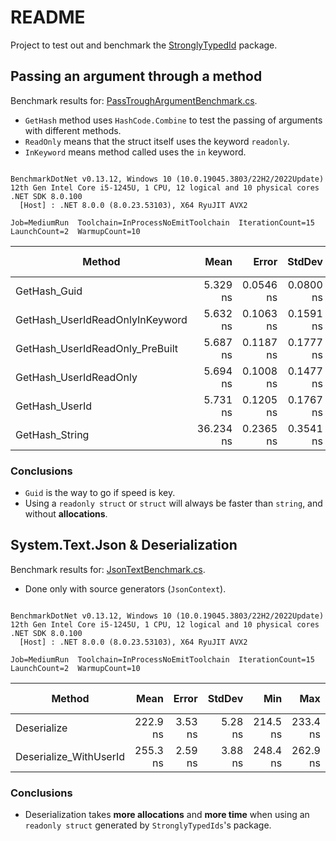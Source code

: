 # README

Project to test out and benchmark the [StronglyTypedId](https://github.com/andrewlock/StronglyTypedId) package.

## Passing an argument through a method

Benchmark results for: [PassTroughArgumentBenchmark.cs](Aviv.StronglyTypedIds.Benchmarks/PassThroughArgumentBenchmark.cs).

* `GetHash` method uses `HashCode.Combine` to test the passing of arguments with different methods.
* `ReadOnly` means that the struct itself uses the keyword `readonly`.
* `InKeyword` means method called uses the `in` keyword.

```

BenchmarkDotNet v0.13.12, Windows 10 (10.0.19045.3803/22H2/2022Update)
12th Gen Intel Core i5-1245U, 1 CPU, 12 logical and 10 physical cores
.NET SDK 8.0.100
  [Host] : .NET 8.0.0 (8.0.23.53103), X64 RyuJIT AVX2

Job=MediumRun  Toolchain=InProcessNoEmitToolchain  IterationCount=15  
LaunchCount=2  WarmupCount=10  

```
| Method                          | Mean      | Error     | StdDev    | Min       | Max       | Ratio | Rank | Gen0   | Allocated | Alloc Ratio |
|-------------------------------- |----------:|----------:|----------:|----------:|----------:|------:|-----:|-------:|----------:|------------:|
| GetHash_Guid                    |  5.329 ns | 0.0546 ns | 0.0800 ns |  5.204 ns |  5.470 ns |  0.15 |    1 |      - |         - |        0.00 |
| GetHash_UserIdReadOnlyInKeyword |  5.632 ns | 0.1063 ns | 0.1591 ns |  5.384 ns |  5.945 ns |  0.16 |    2 |      - |         - |        0.00 |
| GetHash_UserIdReadOnly_PreBuilt |  5.687 ns | 0.1187 ns | 0.1777 ns |  5.410 ns |  6.144 ns |  0.16 |    2 |      - |         - |        0.00 |
| GetHash_UserIdReadOnly          |  5.694 ns | 0.1008 ns | 0.1477 ns |  5.452 ns |  5.914 ns |  0.16 |    2 |      - |         - |        0.00 |
| GetHash_UserId                  |  5.731 ns | 0.1205 ns | 0.1767 ns |  5.492 ns |  5.953 ns |  0.16 |    2 |      - |         - |        0.00 |
| GetHash_String                  | 36.234 ns | 0.2365 ns | 0.3541 ns | 35.566 ns | 36.836 ns |  1.00 |    3 | 0.0153 |      96 B |        1.00 |

### Conclusions

* `Guid` is the way to go if speed is key.
* Using a `readonly struct` or `struct` will always be faster than `string`, and without **allocations**.

## System.Text.Json & Deserialization

Benchmark results for: [JsonTextBenchmark.cs](Aviv.StronglyTypedIds.Benchmarks/JsonTextBenchmark.cs).

* Done only with source generators (`JsonContext`).

```

BenchmarkDotNet v0.13.12, Windows 10 (10.0.19045.3803/22H2/2022Update)
12th Gen Intel Core i5-1245U, 1 CPU, 12 logical and 10 physical cores
.NET SDK 8.0.100
  [Host] : .NET 8.0.0 (8.0.23.53103), X64 RyuJIT AVX2

Job=MediumRun  Toolchain=InProcessNoEmitToolchain  IterationCount=15  
LaunchCount=2  WarmupCount=10  

```
| Method                 | Mean     | Error   | StdDev  | Min      | Max      | Ratio | RatioSD | Rank | Gen0   | Allocated | Alloc Ratio |
|----------------------- |---------:|--------:|--------:|---------:|---------:|------:|--------:|-----:|-------:|----------:|------------:|
| Deserialize            | 222.9 ns | 3.53 ns | 5.28 ns | 214.5 ns | 233.4 ns |  1.00 |    0.00 |    1 | 0.0393 |     248 B |        1.00 |
| Deserialize_WithUserId | 255.3 ns | 2.59 ns | 3.88 ns | 248.4 ns | 262.9 ns |  1.15 |    0.03 |    2 | 0.0458 |     288 B |        1.16 |

### Conclusions

* Deserialization takes **more allocations** and **more time** when using an `readonly struct` generated by `StronglyTypedIds`'s package.